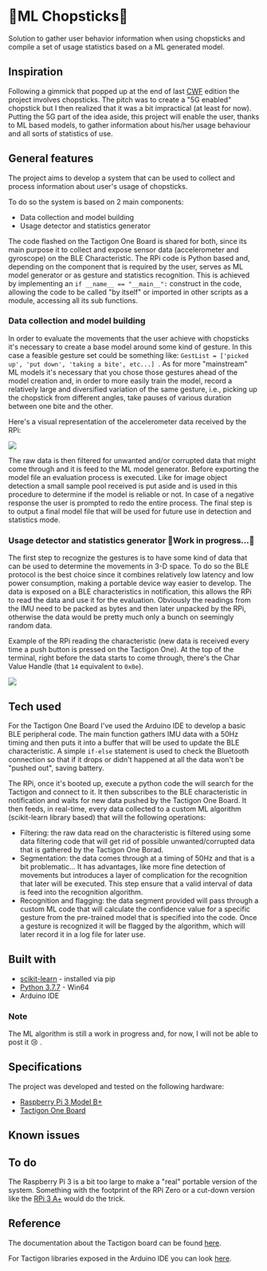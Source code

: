 # 🥢ML Chopsticks🥢
Solution to gather user behavior information when using chopsticks and compile a set of usage statistics based on a ML generated model.

## Inspiration
Following a gimmick that popped up at the end of last [CWF](https://scottkwang.github.io/CodeWithFriends-Spring2020/) edition the project involves chopsticks. The pitch was to create a "5G enabled" chopstick but I then realized that it was a bit impractical (at least for now). Putting the 5G part of the idea aside, this project will enable the user, thanks to ML based models, to gather information about his/her usage behaviour and all sorts of statistics of use.

## General features
The project aims to develop a system that can be used to collect and process information about user's usage of chopsticks.

To do so the system is based on 2 main components:

* Data collection and model building
* Usage detector and statistics generator

The code flashed on the Tactigon One Board is shared for both, since its main purpose it to collect and expose sensor data (accelerometer and gyroscope) on the BLE Characteristic. The RPi code is Python based and, depending on the component that is required by the user, serves as ML model generator or as gesture and statistics recognition.
This is achieved by implementing an ```if __name__ == "__main__":``` construct in the code, allowing the code to be called "by itself" or imported in other scripts as a module, accessing all its sub functions.

### Data collection and model building
In order to evaluate the movements that the user achieve with chopsticks it's necessary to create a base model around some kind of gesture. In this case a feasible gesture set could be something like: ```GestList = ['picked up', 'put down', 'taking a bite', etc...] ```. As for more "mainstream" ML models it's necessary that you chose those gestures ahead of the model creation and, in order to more easily train the model, record a relatively large and diversified variation of the same gesture, i.e., picking up the chopstick from different angles, take pauses of various duration between one bite and the other.

Here's a visual representation of the accelerometer data received by the RPi:

![](https://github.com/Cipulot/ML-Chopsticks/blob/main/ML-Chopsticks/media/Sensor%20Graph.gif?raw=true)

The raw data is then filtered for unwanted and/or corrupted data that might come through and it is feed to the ML model generator. Before exporting the model file an evaluation process is executed. Like for image object detection a small sample pool received is put aside and is used in this procedure to determine if the model is reliable or not. In case of a negative response the user is prompted to redo the entire process. The final step is to output a final model file that will be used for future use in detection and statistics mode.

### Usage detector and statistics generator 👷Work in progress...👷
The first step to recognize the gestures is to have some kind of data that can be used to determine the movements in 3-D space. To do so the BLE protocol is the best choice since it combines relatively low latency and low power consumption, making a portable device way easier to develop.
The data is exposed on a BLE characteristics in notification, this allows the RPi to read the data and use it for the evaluation. Obviously the readings from the IMU need to be packed as bytes and then later unpacked by the RPi, otherwise the data would be pretty much only a bunch on seemingly random data.

Example of the RPi reading the characteristic (new data is received every time a push button is pressed on the Tactigon One). At the top of the terminal, right before the data starts to come through, there's the Char Value Handle (that ```14``` equivalent to ```0x0e```).

![](https://github.com/Cipulot/ML-Chopsticks/blob/main/ML-Chopsticks/media/RPI%20BLE.gif?raw=true)

## Tech used
For the Tactigon One Board I've used the Arduino IDE to develop a basic BLE peripheral code. The main function gathers IMU data with a 50Hz timing and then puts it into a buffer that will be used to update the BLE characteristic. A simple ```if-else``` statement is used to check the Bluetooth connection so that if it drops or didn't happened at all the data won't be "pushed out", saving battery.

The RPi, once it's booted up, execute a python code the will search for the Tactigon and connect to it. It then subscribes to the BLE characteristic in notification and waits for new data pushed by the Tactigon One Board. It then feeds, in real-time, every data collected to a custom ML algorithm (scikit-learn library based) that will the following operations:

* Filtering: the raw data read on the characteristic is filtered using some data filtering code that will get rid of possible unwanted/corrupted data that is gathered by the Tactigon One Borad.
* Segmentation: the data comes through at a timing of 50Hz and that is a bit problematic... It has advantages, like more fine detection of movements but introduces a layer of complication for the recognition that later will be executed. This step ensure that a valid interval of data is feed into the recognition algorithm.
* Recognition and flagging: the data segment provided will pass through a custom ML code that will calculate the confidence value for a specific gesture from the pre-trained model that is specified into the code. Once a gesture is recognized it will be flagged by the algorithm, which will later record it in a log file for later use.

## Built with
* [scikit-learn](https://scikit-learn.org/stable/) - installed via pip
* [Python 3.7.7](https://www.python.org/downloads/release/python-377/) - Win64
* Arduino IDE
### Note
The ML algorithm is still a work in progress and, for now, I will not be able to post it 😢 .

## Specifications
The project was developed and tested on the following hardware:
* [Raspberry Pi 3 Model B+](https://www.raspberrypi.org/products/raspberry-pi-3-model-b-plus/?resellerType=home)
* [Tactigon One Board](https://www.nextind.eu/product/the-tactigon-one/)
## Known issues

## To do
The Raspberry Pi 3 is a bit too large to make a "real" portable version of the system. Something with the footprint of the RPi Zero or a cut-down version like the [RPi 3 A+](https://www.raspberrypi.org/products/raspberry-pi-3-model-a-plus/?resellerType=home) would do the trick.

## Reference
The documentation about the Tactigon board can be found [here](https://github.com/TactigonTeam/Docs).

For Tactigon libraries exposed in the Arduino IDE you can look [here](https://www.thetactigon.com/arduino/doxygen/index.html).
